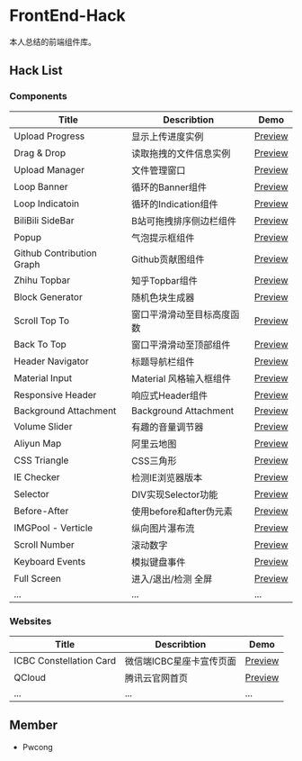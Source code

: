 # FrontEnd-Hack
本人总结的前端组件库。

## Hack List

### Components
|Title                      |Describtion               |Demo                                                                                 |
|---------------------------|--------------------------|-------------------------------------------------------------------------------------|
|Upload Progress            |显示上传进度实例           |[Preview](https://pwcong.github.io/FrontEnd-Hack/components/upload-progress)          |
|Drag & Drop                |读取拖拽的文件信息实例     |[Preview](https://pwcong.github.io/FrontEnd-Hack/components/drag-and-drop)             |
|Upload Manager             |文件管理窗口              |[Preview](https://pwcong.github.io/FrontEnd-Hack/components/upload-manager)            |
|Loop Banner                |循环的Banner组件          |[Preview](https://pwcong.github.io/FrontEnd-Hack/components/loop-banner)               |
|Loop Indicatoin            |循环的Indication组件      |[Preview](https://pwcong.github.io/FrontEnd-Hack/components/loop-indication)           |
|BiliBili SideBar           |B站可拖拽排序侧边栏组件    |[Preview](https://pwcong.github.io/FrontEnd-Hack/components/bilibili-sidebar)          |
|Popup                      |气泡提示框组件            |[Preview](https://pwcong.github.io/FrontEnd-Hack/components/popup)                     |
|Github Contribution Graph  |Github贡献图组件          |[Preview](https://pwcong.github.io/FrontEnd-Hack/components/github-contribution-graph) |
|Zhihu Topbar               |知乎Topbar组件            |[Preview](https://pwcong.github.io/FrontEnd-Hack/components/zhihu-topbar)              |
|Block Generator            |随机色块生成器            |[Preview](https://pwcong.github.io/FrontEnd-Hack/components/block-generator)           |
|Scroll Top To              |窗口平滑滑动至目标高度函数  |[Preview](https://pwcong.github.io/FrontEnd-Hack/components/scroll-top-to)             |
|Back To Top                |窗口平滑滑动至顶部组件     |[Preview](https://pwcong.github.io/FrontEnd-Hack/components/back-to-top)               |
|Header Navigator           |标题导航栏组件             |[Preview](https://pwcong.github.io/FrontEnd-Hack/components/header-navigator)          |
|Material Input             |Material 风格输入框组件    |[Preview](https://pwcong.github.io/FrontEnd-Hack/components/material-input)            |
|Responsive Header          |响应式Header组件          |[Preview](https://pwcong.github.io/FrontEnd-Hack/components/responsive-header)         |
|Background Attachment      |Background Attachment     |[Preview](https://pwcong.github.io/FrontEnd-Hack/components/background-attachment)     |
|Volume Slider              |有趣的音量调节器           |[Preview](https://pwcong.github.io/FrontEnd-Hack/components/volume-slider)             |
|Aliyun Map                 |阿里云地图                |[Preview](https://pwcong.github.io/FrontEnd-Hack/components/aliyun-map)                |
|CSS Triangle               |CSS三角形                |[Preview](https://pwcong.github.io/FrontEnd-Hack/components/css-triangle)               |
|IE Checker                 |检测IE浏览器版本           |[Preview](https://pwcong.github.io/FrontEnd-Hack/components/ie-checker)                |
|Selector                   |DIV实现Selector功能        |[Preview](https://pwcong.github.io/FrontEnd-Hack/components/selector)                |
|Before-After               |使用before和after伪元素  |[Preview](https://pwcong.github.io/FrontEnd-Hack/components/before-after)              |
|IMGPool - Verticle         |纵向图片瀑布流            |[Preview](https://pwcong.github.io/FrontEnd-Hack/components/imgpool-ver)              |
|Scroll Number              |滚动数字                   |[Preview](https://pwcong.github.io/FrontEnd-Hack/components/scrollnumber)            |
|Keyboard Events            |模拟键盘事件               |[Preview](https://pwcong.github.io/FrontEnd-Hack/components/keyboard-events)         |
|Full Screen                |进入/退出/检测 全屏        |[Preview](https://pwcong.github.io/FrontEnd-Hack/components/full-screen)             |
|...                        |...                       |...                                                                                   |


### Websites
|Title                    |Describtion                    |Demo                                                                                 |
|-------------------------|-----------------------------|-------------------------------------------------------------------------------------|
|ICBC Constellation Card  |微信端ICBC星座卡宣传页面      |[Preview](https://pwcong.github.io/FrontEnd-Hack/websites/icbc-constellation-card)   |
|QCloud                   |腾讯云官网首页                |[Preview](https://pwcong.github.io/FrontEnd-Hack/websites/qcloud)                    |
|...                      |...                          |...                                                                                  |


## Member
* Pwcong